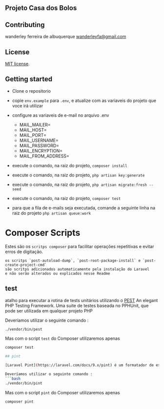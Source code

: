 ## Projeto Casa dos Bolos

## Contributing
wanderley ferreira de albuquerque [wanderleyfa@gmail.com](wanderleyfa@gmail.com)

## License

[MIT license](https://opensource.org/licenses/MIT).

## Getting started


- Clone o repositorio 
- copie `env.example` para `.env`, e atualize com as variaveis do projeto que voce irá utilizar
- configure as variaveis de e-mail no arquivo .env
    - MAIL_MAILER=
    - MAIL_HOST=
    - MAIL_PORT=
    - MAIL_USERNAME=
    - MAIL_PASSWORD=
    - MAIL_ENCRYPTION=
    - MAIL_FROM_ADDRESS=
- execute o comando, na raiz do projeto, `composer install`
- execute o comando, na raiz do projeto, `php artisan key:generate`
- execute o comando, na raiz do projeto, `php artisan migrate:fresh --seed`
- execute o comando, na raiz do projeto, `composer test`

- para que a fila de e-mails seja executada, comande a seguinte linha na raiz do projeto `php artisan queue:work`

# Composer Scripts

Estes são os `scritps composer` para facilitar operações repetitivas e evitar erros de digitação.
```
os scritps `post-autoload-dump`, `post-root-package-install` e `post-create-project-cmd`
são scritps adicionados automaticamente pela instalação do Laravel
e não serão alterados ou explicados nesse Readme
```

## test

atalho para executar a rotina de tests unitários utilizando o [PEST](https://pestphp.com/) An elegant PHP Testing Framework. Uma suite de testes baseada no PPHUnit, que pode ser utilizada em qualquer projeto PHP

Deveríamos utilizar o seguinte comando :
```bash
./vendor/bin/pest
```
Mas com o script `test` do Composer utilizaremos apenas
```bash
composer test

## pint

[Laravel Pint](https://laravel.com/docs/9.x/pint) é um formatador de estilo de código PHP opinativo para minimalistas. O [Laravel Pint](https://laravel.com/docs/9.x/pint) é construído em cima do PHP-CS-Fixer e torna simples garantir que seu estilo de código permaneça limpo e consistente. Ele pode ser utilizada em qualquer projeto PHP

Deveríamos utilizar o seguinte comando :
```bash
./vendor/bin/pint
```
Mas com o script `pint` do Composer utilizaremos apenas
```bash
composer pint
